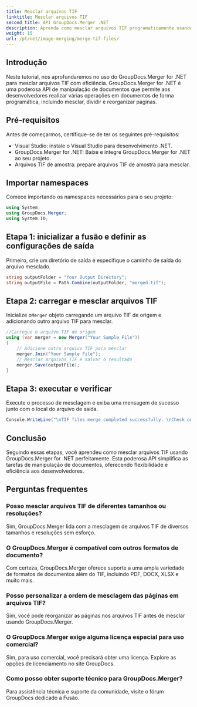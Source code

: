 ```yaml
---
title: Mesclar arquivos TIF
linktitle: Mesclar arquivos TIF
second_title: API GroupDocs.Merger .NET
description: Aprenda como mesclar arquivos TIF programaticamente usando GroupDocs.Merger for .NET. API eficiente de manipulação de documentos para desenvolvedores .NET.
weight: 15
url: /pt/net/image-merging/merge-tif-files/
---
```

## Introdução
Neste tutorial, nos aprofundaremos no uso do GroupDocs.Merger for .NET para mesclar arquivos TIF com eficiência. GroupDocs.Merger for .NET é uma poderosa API de manipulação de documentos que permite aos desenvolvedores realizar várias operações em documentos de forma programática, incluindo mesclar, dividir e reorganizar páginas.
## Pré-requisitos
Antes de começarmos, certifique-se de ter os seguintes pré-requisitos:
- Visual Studio: instale o Visual Studio para desenvolvimento .NET.
- GroupDocs.Merger for .NET: Baixe e integre GroupDocs.Merger for .NET ao seu projeto.
- Arquivos TIF de amostra: prepare arquivos TIF de amostra para mesclar.

## Importar namespaces
Comece importando os namespaces necessários para o seu projeto:
```csharp
using System; 
using GroupDocs.Merger;
using System.IO;
```
## Etapa 1: inicializar a fusão e definir as configurações de saída
Primeiro, crie um diretório de saída e especifique o caminho de saída do arquivo mesclado.
```csharp
string outputFolder = "Your Output Directory";
string outputFile = Path.Combine(outputFolder, "merged.tif");
```
## Etapa 2: carregar e mesclar arquivos TIF
 Inicialize o`Merger` objeto carregando um arquivo TIF de origem e adicionando outro arquivo TIF para mesclar.
```csharp
//Carregue o arquivo TIF de origem
using (var merger = new Merger("Your Sample File"))
{
    // Adicione outro arquivo TIF para mesclar
    merger.Join("Your Sample File");
    // Mesclar arquivos TIF e salvar o resultado
    merger.Save(outputFile);
}
```
## Etapa 3: executar e verificar
Execute o processo de mesclagem e exiba uma mensagem de sucesso junto com o local do arquivo de saída.
```csharp
Console.WriteLine("\nTIF files merge completed successfully. \nCheck output in {0}", outputFolder);
```

## Conclusão
Seguindo essas etapas, você aprendeu como mesclar arquivos TIF usando GroupDocs.Merger for .NET perfeitamente. Esta poderosa API simplifica as tarefas de manipulação de documentos, oferecendo flexibilidade e eficiência aos desenvolvedores.

## Perguntas frequentes
### Posso mesclar arquivos TIF de diferentes tamanhos ou resoluções?
Sim, GroupDocs.Merger lida com a mesclagem de arquivos TIF de diversos tamanhos e resoluções sem esforço.
### O GroupDocs.Merger é compatível com outros formatos de documento?
Com certeza, GroupDocs.Merger oferece suporte a uma ampla variedade de formatos de documentos além do TIF, incluindo PDF, DOCX, XLSX e muito mais.
### Posso personalizar a ordem de mesclagem das páginas em arquivos TIF?
Sim, você pode reorganizar as páginas nos arquivos TIF antes de mesclar usando GroupDocs.Merger.
### O GroupDocs.Merger exige alguma licença especial para uso comercial?
Sim, para uso comercial, você precisará obter uma licença. Explore as opções de licenciamento no site GroupDocs.
### Como posso obter suporte técnico para GroupDocs.Merger?
Para assistência técnica e suporte da comunidade, visite o fórum GroupDocs dedicado à Fusão.